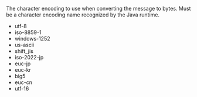 The character encoding to use when converting the message to bytes. Must be a character encoding name recognized by the Java runtime.

* utf-8
* iso-8859-1
* windows-1252
* us-ascii
* shift_jis
* iso-2022-jp
* euc-jp
* euc-kr
* big5
* euc-cn
* utf-16
